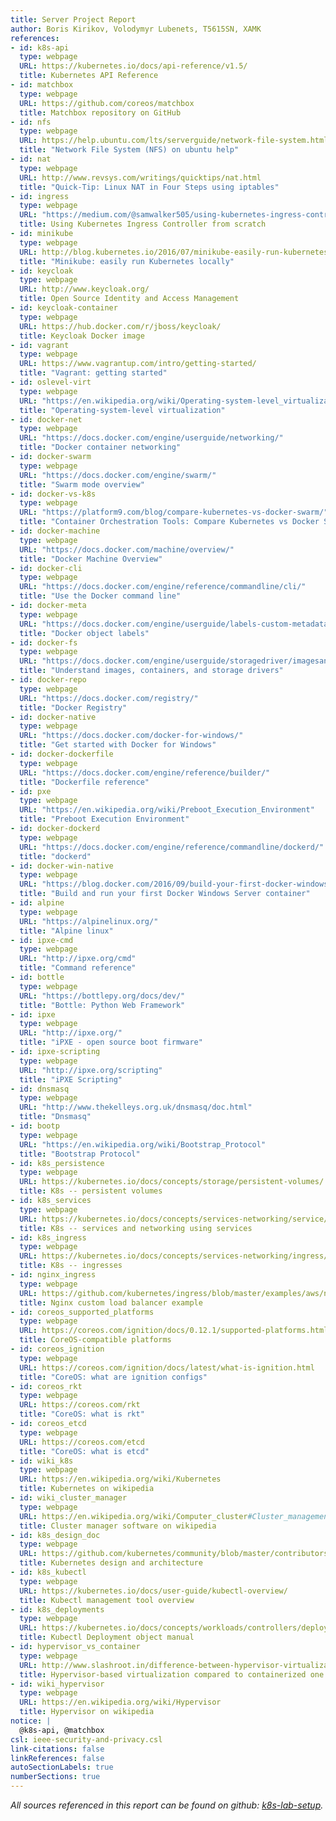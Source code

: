 ```yaml
---
title: Server Project Report
author: Boris Kirikov, Volodymyr Lubenets, T5615SN, XAMK
references:
- id: k8s-api
  type: webpage
  URL: https://kubernetes.io/docs/api-reference/v1.5/
  title: Kubernetes API Reference
- id: matchbox
  type: webpage
  URL: https://github.com/coreos/matchbox
  title: Matchbox repository on GitHub
- id: nfs
  type: webpage
  URL: https://help.ubuntu.com/lts/serverguide/network-file-system.html
  title: "Network File System (NFS) on ubuntu help"
- id: nat
  type: webpage
  URL: http://www.revsys.com/writings/quicktips/nat.html
  title: "Quick-Tip: Linux NAT in Four Steps using iptables"
- id: ingress
  type: webpage
  URL: "https://medium.com/@samwalker505/using-kubernetes-ingress-controller-from-scratch-35faeee8eca"
  title: Using Kubernetes Ingress Controller from scratch
- id: minikube
  type: webpage
  URL: http://blog.kubernetes.io/2016/07/minikube-easily-run-kubernetes-locally.html
  title: "Minikube: easily run Kubernetes locally"
- id: keycloak
  type: webpage
  URL: http://www.keycloak.org/
  title: Open Source Identity and Access Management
- id: keycloak-container
  type: webpage
  URL: https://hub.docker.com/r/jboss/keycloak/
  title: Keycloak Docker image
- id: vagrant
  type: webpage
  URL: https://www.vagrantup.com/intro/getting-started/
  title: "Vagrant: getting started"
- id: oslevel-virt
  type: webpage
  URL: "https://en.wikipedia.org/wiki/Operating-system-level_virtualization"
  title: "Operating-system-level virtualization"
- id: docker-net
  type: webpage
  URL: "https://docs.docker.com/engine/userguide/networking/"
  title: "Docker container networking"
- id: docker-swarm
  type: webpage
  URL: "https://docs.docker.com/engine/swarm/"
  title: "Swarm mode overview"
- id: docker-vs-k8s
  type: webpage
  URL: "https://platform9.com/blog/compare-kubernetes-vs-docker-swarm/"
  title: "Container Orchestration Tools: Compare Kubernetes vs Docker Swarm"
- id: docker-machine
  type: webpage
  URL: "https://docs.docker.com/machine/overview/"
  title: "Docker Machine Overview"
- id: docker-cli
  type: webpage
  URL: "https://docs.docker.com/engine/reference/commandline/cli/"
  title: "Use the Docker command line"
- id: docker-meta
  type: webpage
  URL: "https://docs.docker.com/engine/userguide/labels-custom-metadata/"
  title: "Docker object labels"
- id: docker-fs
  type: webpage
  URL: "https://docs.docker.com/engine/userguide/storagedriver/imagesandcontainers/"
  title: "Understand images, containers, and storage drivers"
- id: docker-repo
  type: webpage
  URL: "https://docs.docker.com/registry/"
  title: "Docker Registry"
- id: docker-native
  type: webpage
  URL: "https://docs.docker.com/docker-for-windows/"
  title: "Get started with Docker for Windows"
- id: docker-dockerfile
  type: webpage
  URL: "https://docs.docker.com/engine/reference/builder/"
  title: "Dockerfile reference"
- id: pxe
  type: webpage
  URL: "https://en.wikipedia.org/wiki/Preboot_Execution_Environment"
  title: "Preboot Execution Environment"
- id: docker-dockerd
  type: webpage
  URL: "https://docs.docker.com/engine/reference/commandline/dockerd/"
  title: "dockerd"
- id: docker-win-native
  type: webpage
  URL: "https://blog.docker.com/2016/09/build-your-first-docker-windows-server-container/"
  title: "Build and run your first Docker Windows Server container"
- id: alpine
  type: webpage
  URL: "https://alpinelinux.org/"
  title: "Alpine linux"
- id: ipxe-cmd
  type: webpage
  URL: "http://ipxe.org/cmd"
  title: "Command reference"
- id: bottle
  type: webpage
  URL: "https://bottlepy.org/docs/dev/"
  title: "Bottle: Python Web Framework"
- id: ipxe
  type: webpage
  URL: "http://ipxe.org/"
  title: "iPXE - open source boot firmware"
- id: ipxe-scripting
  type: webpage
  URL: "http://ipxe.org/scripting"
  title: "iPXE Scripting"
- id: dnsmasq
  type: webpage
  URL: "http://www.thekelleys.org.uk/dnsmasq/doc.html"
  title: "Dnsmasq"
- id: bootp
  type: webpage
  URL: "https://en.wikipedia.org/wiki/Bootstrap_Protocol"
  title: "Bootstrap Protocol"
- id: k8s_persistence
  type: webpage
  URL: https://kubernetes.io/docs/concepts/storage/persistent-volumes/
  title: K8s -- persistent volumes
- id: k8s_services
  type: webpage
  URL: https://kubernetes.io/docs/concepts/services-networking/service/
  title: K8s -- services and networking using services
- id: k8s_ingress
  type: webpage
  URL: https://kubernetes.io/docs/concepts/services-networking/ingress/
  title: K8s -- ingresses
- id: nginx_ingress
  type: webpage
  URL: https://github.com/kubernetes/ingress/blob/master/examples/aws/nginx/nginx-ingress-controller.yaml
  title: Nginx custom load balancer example
- id: coreos_supported_platforms
  type: webpage
  URL: https://coreos.com/ignition/docs/0.12.1/supported-platforms.html
  title: CoreOS-compatible platforms
- id: coreos_ignition
  type: webpage
  URL: https://coreos.com/ignition/docs/latest/what-is-ignition.html
  title: "CoreOS: what are ignition configs"
- id: coreos_rkt
  type: webpage
  URL: https://coreos.com/rkt
  title: "CoreOS: what is rkt"
- id: coreos_etcd
  type: webpage
  URL: https://coreos.com/etcd
  title: "CoreOS: what is etcd"
- id: wiki_k8s
  type: webpage
  URL: https://en.wikipedia.org/wiki/Kubernetes
  title: Kubernetes on wikipedia
- id: wiki_cluster_manager
  type: webpage
  URL: https://en.wikipedia.org/wiki/Computer_cluster#Cluster_management
  title: Cluster manager software on wikipedia
- id: k8s_design_doc
  type: webpage
  URL: https://github.com/kubernetes/community/blob/master/contributors/design-proposals/architecture.md
  title: Kubernetes design and architecture
- id: k8s_kubectl
  type: webpage
  URL: https://kubernetes.io/docs/user-guide/kubectl-overview/
  title: Kubectl management tool overview
- id: k8s_deployments
  type: webpage
  URL: https://kubernetes.io/docs/concepts/workloads/controllers/deployment/
  title: Kubectl Deployment object manual
- id: hypervisor_vs_container
  type: webpage
  URL: http://www.slashroot.in/difference-between-hypervisor-virtualization-and-container-virtualization
  title: Hypervisor-based virtualization compared to containerized one
- id: wiki_hypervisor
  type: webpage
  URL: https://en.wikipedia.org/wiki/Hypervisor
  title: Hypervisor on wikipedia
notice: |
  @k8s-api, @matchbox
csl: ieee-security-and-privacy.csl
link-citations: false
linkReferences: false
autoSectionLabels: true
numberSections: true
---
```




_All sources referenced in this report can be found on github: [k8s-lab-setup](https://github.com/kribesk/k8s-lab-setup)._

